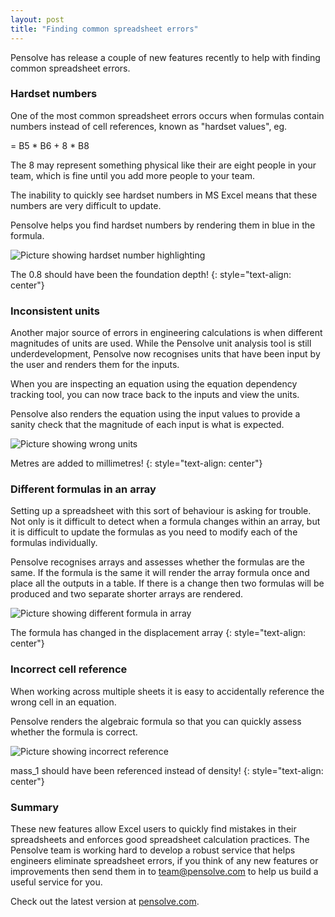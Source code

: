 ```yaml
---
layout: post
title: "Finding common spreadsheet errors"
---
```


Pensolve has release a couple of new features recently to help with finding common spreadsheet errors.

### Hardset numbers
One of the most common spreadsheet errors occurs when formulas contain numbers instead of cell references, known as "hardset values", eg.

= B5 * B6 + 8 * B8

The 8 may represent something physical like their are eight people in your team, which is fine until you add more people to your team.

The inability to quickly see hardset numbers in MS Excel means that these numbers are very difficult to update.

Pensolve helps you find hardset numbers by rendering them in blue in the formula.

![Picture showing hardset number highlighting](/public/2015-11-19/hardset_highlighting.png)

The 0.8 should have been the foundation depth!
{: style="text-align: center"}

### Inconsistent units

Another major source of errors in engineering calculations is when different magnitudes of units are used. 
While the Pensolve unit analysis tool is still underdevelopment, Pensolve now recognises units that have been input by the user and renders them for the inputs.

When you are inspecting an equation using the equation dependency tracking tool, you can now trace back to the inputs and view the units.

Pensolve also renders the equation using the input values to provide a sanity check that the magnitude of each input is what is expected.

![Picture showing wrong units](/public/2015-11-19/Wrong_units.png)

Metres are added to millimetres!
{: style="text-align: center"}

### Different formulas in an array

Setting up a spreadsheet with this sort of behaviour is asking for trouble. Not only is it difficult to detect when a formula changes within an array, but it is difficult to update the formulas as you need to modify each of the formulas individually.

Pensolve recognises arrays and assesses whether the formulas are the same. 
If the formula is the same it will render the array formula once and place all the outputs in a table. 
If there is a change then two formulas will be produced and two separate shorter arrays are rendered.

![Picture showing different formula in array](/public/2015-11-19/New_array_formula_markedup.png)

The formula has changed in the displacement array
{: style="text-align: center"}

### Incorrect cell reference

When working across multiple sheets it is easy to accidentally reference the wrong cell in an equation.

Pensolve renders the algebraic formula so that you can quickly assess whether the formula is correct.

![Picture showing incorrect reference](/public/2015-11-19/Wrong_cell_ref_markedup.png)

mass_1 should have been referenced instead of density!
{: style="text-align: center"}

### Summary

These new features allow Excel users to quickly find mistakes in their spreadsheets and enforces good spreadsheet calculation practices. The Pensolve team is working hard to develop a robust service that helps engineers eliminate spreadsheet errors, if you think of any new features or improvements then send them in to team@pensolve.com to help us build a useful service for you.

Check out the latest version at [pensolve.com](https://app.pensolve.com).
